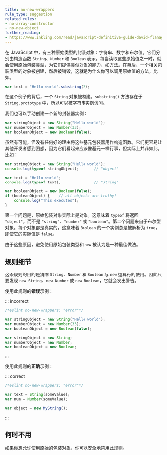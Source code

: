 ```yaml
---
title: no-new-wrappers
rule_type: suggestion
related_rules:
- no-array-constructor
- no-new-object
further_reading:
- https://www.inkling.com/read/javascript-definitive-guide-david-flanagan-6th/chapter-3/wrapper-objects
---
```


在 JavaScript 中，有三种原始类型的封装对象：字符串、数字和布尔值。它们分别由构造函数 `String`、`Number` 和 `Boolean` 表示。每当读取这些原始值之一时，就会使用原始包装类型，为它们提供类似对象的能力，如方法。在幕后，一个相关包装类型的对象被创建，然后被销毁，这就是为什么你可以调用原始值的方法，比如。

```js
var text = "Hello world".substring(2);
```

在这个例子的背后，一个 `String` 对象被构建。`substring()` 方法存在于 `String.prototype` 中，所以可以被字符串实例访问。

我们也可以手动创建一个新的封装器实例：

```js
var stringObject = new String("Hello world");
var numberObject = new Number(33);
var booleanObject = new Boolean(false);
```

虽然有可能，但没有任何好的理由将这些基元包装器用作构造函数。它们更容易让其他开发者感到困惑，因为它们看起来应该像基元一样行事，但实际上并非如此。比如：

```js
var stringObject = new String("Hello world");
console.log(typeof stringObject);       // "object"

var text = "Hello world";
console.log(typeof text);               // "string"

var booleanObject = new Boolean(false);
if (booleanObject) {    // all objects are truthy!
    console.log("This executes");
}
```

第一个问题是，原始包装对象实际上是对象。这意味着 `typeof` 将返回 `"object"`，而不是 `"string"`、`"number"` 或 `"boolean"`。第二个问题来自于布尔型对象。每个对象都是真实的，这意味着 `Boolean` 的一个实例总是被解析为 `true`，即使它的实际值是 `false`。

由于这些原因，避免使用原始包装类型和 `new` 被认为是一种最佳做法。

## 规则细节

这条规则的目的是消除 `String`、`Number` 和 `Boolean` 与 `new` 运算符的使用。因此只要发现 `new String`、`new Number` 或 `new Boolean`，它就会发出警告。

使用此规则的**错误**示例：

::: incorrect

```js
/*eslint no-new-wrappers: "error"*/

var stringObject = new String("Hello world");
var numberObject = new Number(33);
var booleanObject = new Boolean(false);

var stringObject = new String;
var numberObject = new Number;
var booleanObject = new Boolean;
```

:::

使用此规则的**正确**示例：

::: correct

```js
/*eslint no-new-wrappers: "error"*/

var text = String(someValue);
var num = Number(someValue);

var object = new MyString();
```

:::

## 何时不用

如果你想允许使用原始的包装对象，你可以安全地禁用此规则。
